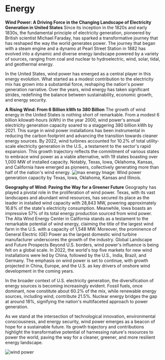 # Energy
**Wind Power: A Driving Force in the Changing Landscape of Electricity Generation in United States**
Since its inception in the 1820s and early 1830s, the fundamental principle of electricity generation, pioneered by British scientist Michael Faraday, has sparked a transformative journey that has reshaped the way the world generates power. The journey that began with a steam engine and a dynamo at Pearl Street Station in 1882 has evolved into a dynamic and diverse energy landscape powered by a variety of sources, ranging from coal and nuclear to hydroelectric, wind, solar, tidal, and geothermal energy.

In the United States, wind power has emerged as a central player in this energy evolution. What started as a modest contribution to the electricity mix has grown into a substantial force, reshaping the nation's power generation narrative. Over the years, wind energy has taken significant strides, redefining the balance between sustainability, economic growth, and energy security.

**A Rising Wind: From 6 Billion kWh to 380 Billion**
The growth of wind energy in the United States is nothing short of remarkable. From a modest 6 billion kilowatt-hours (kWh) in the year 2000, wind power's annual electricity generation capacity soared to a staggering 380 billion kWh by 2021. This surge in wind power installations has been instrumental in reducing the carbon footprint and advancing the transition towards cleaner energy sources.
By 2022, wind turbines accounted for 10.2% of total utility-scale electricity generation in the U.S., a testament to the sector's rapid expansion. This growth trajectory reflects the commitment of various states to embrace wind power as a viable alternative, with 19 states boasting over 1,000 MW of installed capacity. Notably, Texas, Iowa, Oklahoma, Kansas, and California have emerged as pioneers, collectively generating more than half of the nation's wind energy.
![max energy](https://github.com/Sandika978/Energy/assets/142215629/bc4fa8dc-00aa-498e-a934-fa17537b2891)
Image: Wind power generation capacity by Texas, Iowa, Oklahoma, Kansas and Illinois.


**Geography of Wind: Paving the Way for a Greener Future**
Geography has played a pivotal role in the proliferation of wind power. Texas, with its vast landscapes and abundant wind resources, has secured its place as the leader in installed wind capacity with 28,843 MW, powering approximately 16.8% of the state's electricity consumption. Meanwhile, Iowa boasts an impressive 57% of its total energy production sourced from wind power.
The Alta Wind Energy Center in California stands as a testament to the remarkable potential of wind energy, claiming the title of the largest wind farm in the U.S. with a capacity of 1,548 MW. Moreover, the prominence of General Electric (GE) Power as the largest domestic wind turbine manufacturer underscores the growth of the industry.
Global Landscape and Future Prospects
Beyond U.S. borders, wind power's influence is being felt on a global scale. In 2022, the world's top five markets for new wind installations were led by China, followed by the U.S., India, Brazil, and Germany. The emphasis on wind power is set to continue, with growth projected in China, Europe, and the U.S. as key drivers of onshore wind development in the coming years.

In the broader context of U.S. electricity generation, the diversification of energy sources is becoming increasingly evident. Fossil fuels, once dominant, now constitute about 60.2% of the mix, while renewable energy sources, including wind, contribute 21.5%. Nuclear energy bridges the gap at around 18%, signifying the nation's multifaceted approach to power generation.

As we stand at the intersection of technological innovation, environmental consciousness, and energy security, wind power emerges as a beacon of hope for a sustainable future. Its growth trajectory and contributions highlight the transformative potential of harnessing nature's resources to power the world, paving the way for a cleaner, greener, and more resilient energy landscape.

![wind power](https://github.com/Sandika978/Energy/assets/142215629/956c749c-ec70-464c-86a1-2208820be048)

